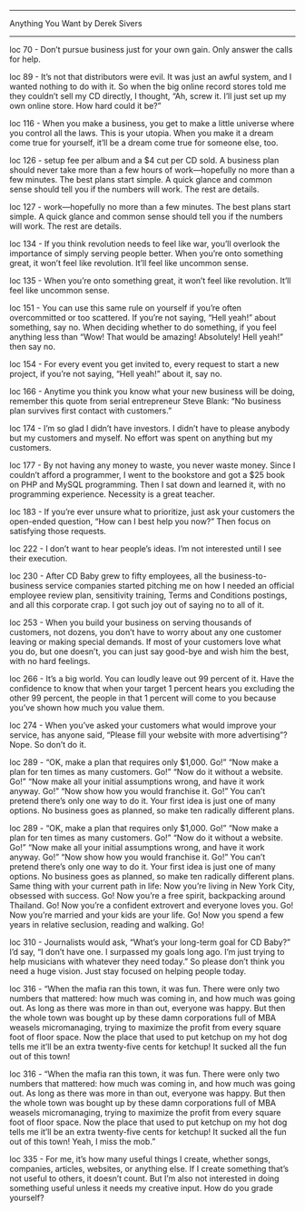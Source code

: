 ______________________________

  Anything You Want
  by Derek Sivers
______________________________

 loc 70 - Don’t pursue business just for your own gain. Only answer the calls for help.

 loc 89 - It’s not that distributors were evil. It was just an awful system, and I wanted nothing to do with it. So when the big online record stores told me they couldn’t sell my CD directly, I thought, “Ah, screw it. I’ll just set up my own online store. How hard could it be?”

 loc 116 - When you make a business, you get to make a little universe where you control all the laws. This is your utopia. When you make it a dream come true for yourself, it’ll be a dream come true for someone else, too.

 loc 126 - setup fee per album and a $4 cut per CD sold. A business plan should never take more than a few hours of work—hopefully no more than a few minutes. The best plans start simple. A quick glance and common sense should tell you if the numbers will work. The rest are details.

 loc 127 - work—hopefully no more than a few minutes. The best plans start simple. A quick glance and common sense should tell you if the numbers will work. The rest are details.

 loc 134 - If you think revolution needs to feel like war, you’ll overlook the importance of simply serving people better. When you’re onto something great, it won’t feel like revolution. It’ll feel like uncommon sense.

 loc 135 - When you’re onto something great, it won’t feel like revolution. It’ll feel like uncommon sense.

 loc 151 - You can use this same rule on yourself if you’re often overcommitted or too scattered. If you’re not saying, “Hell yeah!” about something, say no. When deciding whether to do something, if you feel anything less than “Wow! That would be amazing! Absolutely! Hell yeah!” then say no.

 loc 154 - For every event you get invited to, every request to start a new project, if you’re not saying, “Hell yeah!” about it, say no.

 loc 166 - Anytime you think you know what your new business will be doing, remember this quote from serial entrepreneur Steve Blank: “No business plan survives first contact with customers.”

 loc 174 - I’m so glad I didn’t have investors. I didn’t have to please anybody but my customers and myself. No effort was spent on anything but my customers.

 loc 177 - By not having any money to waste, you never waste money. Since I couldn’t afford a programmer, I went to the bookstore and got a $25 book on PHP and MySQL programming. Then I sat down and learned it, with no programming experience. Necessity is a great teacher.

 loc 183 - If you’re ever unsure what to prioritize, just ask your customers the open-ended question, “How can I best help you now?” Then focus on satisfying those requests.

 loc 222 - I don’t want to hear people’s ideas. I’m not interested until I see their execution.

 loc 230 - After CD Baby grew to fifty employees, all the business-to-business service companies started pitching me on how I needed an official employee review plan, sensitivity training, Terms and Conditions postings, and all this corporate crap. I got such joy out of saying no to all of it.

 loc 253 - When you build your business on serving thousands of customers, not dozens, you don’t have to worry about any one customer leaving or making special demands. If most of your customers love what you do, but one doesn’t, you can just say good-bye and wish him the best, with no hard feelings.

 loc 266 - It’s a big world. You can loudly leave out 99 percent of it. Have the confidence to know that when your target 1 percent hears you excluding the other 99 percent, the people in that 1 percent will come to you because you’ve shown how much you value them.

 loc 274 - When you’ve asked your customers what would improve your service, has anyone said, “Please fill your website with more advertising”? Nope. So don’t do it.

 loc 289 - “OK, make a plan that requires only $1,000. Go!” “Now make a plan for ten times as many customers. Go!” “Now do it without a website. Go!” “Now make all your initial assumptions wrong, and have it work anyway. Go!” “Now show how you would franchise it. Go!” You can’t pretend there’s only one way to do it. Your first idea is just one of many options. No business goes as planned, so make ten radically different plans.

 loc 289 - “OK, make a plan that requires only $1,000. Go!” “Now make a plan for ten times as many customers. Go!” “Now do it without a website. Go!” “Now make all your initial assumptions wrong, and have it work anyway. Go!” “Now show how you would franchise it. Go!” You can’t pretend there’s only one way to do it. Your first idea is just one of many options. No business goes as planned, so make ten radically different plans. Same thing with your current path in life: Now you’re living in New York City, obsessed with success. Go! Now you’re a free spirit, backpacking around Thailand. Go! Now you’re a confident extrovert and everyone loves you. Go! Now you’re married and your kids are your life. Go! Now you spend a few years in relative seclusion, reading and walking. Go!

 loc 310 - Journalists would ask, “What’s your long-term goal for CD Baby?” I’d say, “I don’t have one. I surpassed my goals long ago. I’m just trying to help musicians with whatever they need today.” So please don’t think you need a huge vision. Just stay focused on helping people today.

 loc 316 - “When the mafia ran this town, it was fun. There were only two numbers that mattered: how much was coming in, and how much was going out. As long as there was more in than out, everyone was happy. But then the whole town was bought up by these damn corporations full of MBA weasels micromanaging, trying to maximize the profit from every square foot of floor space. Now the place that used to put ketchup on my hot dog tells me it’ll be an extra twenty-five cents for ketchup! It sucked all the fun out of this town!

 loc 316 - “When the mafia ran this town, it was fun. There were only two numbers that mattered: how much was coming in, and how much was going out. As long as there was more in than out, everyone was happy. But then the whole town was bought up by these damn corporations full of MBA weasels micromanaging, trying to maximize the profit from every square foot of floor space. Now the place that used to put ketchup on my hot dog tells me it’ll be an extra twenty-five cents for ketchup! It sucked all the fun out of this town! Yeah, I miss the mob.”

 loc 335 - For me, it’s how many useful things I create, whether songs, companies, articles, websites, or anything else. If I create something that’s not useful to others, it doesn’t count. But I’m also not interested in doing something useful unless it needs my creative input. How do you grade yourself?

